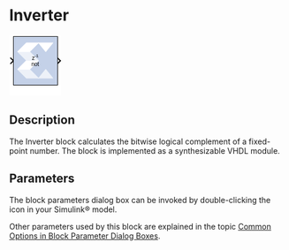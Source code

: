# Inverter


![](./Images/block.png)

## Description
The Inverter block calculates the bitwise logical complement of a
fixed-point number. The block is implemented as a synthesizable VHDL
module.

## Parameters

The block parameters dialog box can be invoked by double-clicking the
icon in your Simulink® model.

Other parameters used by this block are explained in the topic [Common
Options in Block Parameter Dialog
Boxes](common-options-in-block-parameter-dialog-boxes-aa1032308.html).
